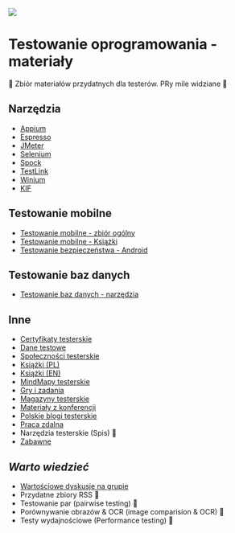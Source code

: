 [![](https://img.shields.io/badge/Facebook-%23TestowanieOprogramowania-blue.svg)](https://www.facebook.com/groups/TestowanieOprogramowania/)


# Testowanie oprogramowania - materiały

🔰 Zbiór materiałów przydatnych dla testerów. PRy mile widziane 📖


## Narzędzia

* [Appium](Materialy/Narzedzia/Appium.md)
* [Espresso](Materialy/Narzedzia/Espresso.md)
* [JMeter](Materialy/Narzedzia/JMeter.md)
* [Selenium](Materialy/Narzedzia/Selenium.md)
* [Spock](Materialy/Narzedzia/Spock.md)
* [TestLink](Materialy/Narzedzia/TestLink.md)
* [Winium](Materialy/Narzedzia/Winium.md)
* [KIF](Materialy/Narzedzia/KIF.md)


## Testowanie mobilne

* [Testowanie mobilne - zbiór ogólny](Materialy/TestowanieMobilne/TestowanieMobilne.md)
* [Testowanie mobilne - Książki](Materialy/TestowanieMobilne/Ksiazki.md)
* [Testowanie bezpieczeństwa - Android](Materialy/TestowanieMobilne/AndroidBezpieczenstwo.md)

## Testowanie baz danych

* [Testowanie baz danych - narzędzia](Materialy/TestowanieBazDanych/TestowanieBazDanychNarzedzia.md)

## Inne

* [Certyfikaty testerskie](Materialy/Inne/Certyfikaty.md)
* [Dane testowe](Materialy/Inne/DaneTestowe.md)
* [Społeczności testerskie](Materialy/Inne/SpolecznosciTesterskie.md)
* [Książki (PL)](Materialy/Inne/KsiazkiPL.md)
* [Książki (EN)](Materialy/Inne/KsiazkiEN.md)
* [MindMapy testerskie](Materialy/Inne/MapyMysli.md)
* [Gry i zadania](Materialy/Inne/GryZadania.md)
* [Magazyny testerskie](Materialy/Inne/Magazyny.md)
* [Materiały z konferencji](Materialy/Inne/MaterialyKonferencje.md)
* [Polskie blogi testerskie](Materialy/Inne/PolskieBlogi.md)
* [Praca zdalna](Materialy/Inne/PracaZdalna.md)
* Narzędzia testerskie (Spis) 🏣
* [Zabawne](Pliki/Zabawne)


## *Warto wiedzieć*

* [Wartościowe dyskusje na grupie](Materialy/WartoWiedziec/WartoscioweDyskusje.md)
* Przydatne zbiory RSS 🏣
* Testowanie par (pairwise testing) 🏣
* Porównywanie obrazów & OCR (image comparision & OCR) 🏣
* Testy wydajnościowe (Performance testing) 🏣
